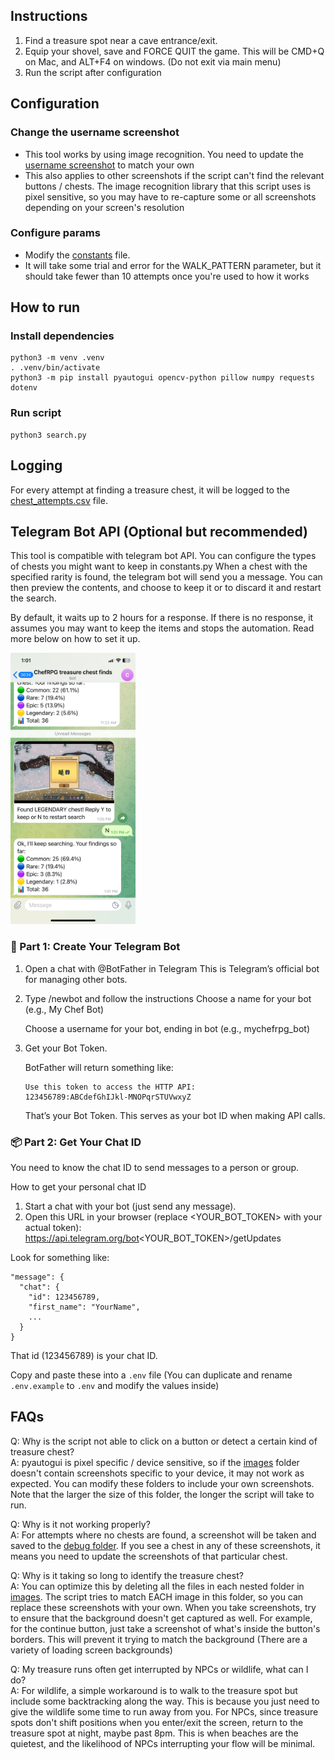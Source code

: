## Instructions

1. Find a treasure spot near a cave entrance/exit.
2. Equip your shovel, save and FORCE QUIT the game. This will be CMD+Q on Mac, and ALT+F4 on windows. (Do not exit via main menu)
3. Run the script after configuration

## Configuration

### Change the username screenshot

- This tool works by using image recognition. You need to update the [username screenshot](./images/username) to match your own
- This also applies to other screenshots if the script can't find the relevant buttons / chests. The image recognition library that this script uses is pixel sensitive, so you may have to re-capture some or all screenshots depending on your screen's resolution

### Configure params

- Modify the [constants](./utils/constants.py) file.
- It will take some trial and error for the WALK_PATTERN parameter, but it should take fewer than 10 attempts once you're used to how it works

## How to run

### Install dependencies

```
python3 -m venv .venv
. .venv/bin/activate
python3 -m pip install pyautogui opencv-python pillow numpy requests dotenv
```

### Run script

```
python3 search.py
```

## Logging

For every attempt at finding a treasure chest, it will be logged to the [chest_attempts.csv](./chest_attempts.csv) file.

## Telegram Bot API (Optional but recommended)

This tool is compatible with telegram bot API.
You can configure the types of chests you might want to keep in constants.py
When a chest with the specified rarity is found, the telegram bot will send you a message. You can then preview the contents, and choose to keep it or to discard it and restart the search.

By default, it waits up to 2 hours for a response. If there is no response, it assumes you may want to keep the items and stops the automation. Read more below on how to set it up.

<img src="./docs/assets/ExampleTelegramIntegration.jpeg" alt="Example Telegram Bot Integration" width="200"/>

### 🧠 Part 1: Create Your Telegram Bot

1. Open a chat with @BotFather in Telegram
   This is Telegram’s official bot for managing other bots.

2. Type /newbot and follow the instructions
   Choose a name for your bot (e.g., My Chef Bot)

   Choose a username for your bot, ending in bot (e.g., mychefrpg_bot)

3. Get your Bot Token.

   BotFather will return something like:

   ```
   Use this token to access the HTTP API:
   123456789:ABCdefGhIJkl-MNOPqrSTUVwxyZ
   ```

   That’s your Bot Token. This serves as your bot ID when making API calls.

### 📦 Part 2: Get Your Chat ID

You need to know the chat ID to send messages to a person or group.

How to get your personal chat ID

1. Start a chat with your bot (just send any message).
2. Open this URL in your browser (replace <YOUR_BOT_TOKEN> with your actual token):
   https://api.telegram.org/bot<YOUR_BOT_TOKEN>/getUpdates

Look for something like:

    "message": {
      "chat": {
        "id": 123456789,
        "first_name": "YourName",
        ...
      }
    }

That id (123456789) is your chat ID.

Copy and paste these into a `.env` file (You can duplicate and rename `.env.example` to `.env` and modify the values inside)

## FAQs

Q: Why is the script not able to click on a button or detect a certain kind of treasure chest?<br/>
A: pyautogui is pixel specific / device sensitive, so if the [images](./images/) folder doesn't contain screenshots specific to your device, it may not work as expected. You can modify these folders to include your own screenshots. Note that the larger the size of this folder, the longer the script will take to run.

Q: Why is it not working properly?<br/>
A: For attempts where no chests are found, a screenshot will be taken and saved to the [debug folder](./debug_screenshots/). If you see a chest in any of these screenshots, it means you need to update the screenshots of that particular chest.

Q: Why is it taking so long to identify the treasure chest?<br/>
A: You can optimize this by deleting all the files in each nested folder in [images](./images/). The script tries to match EACH image in this folder, so you can replace these screenshots with your own. When you take screenshots, try to ensure that the background doesn't get captured as well. For example, for the continue button, just take a screenshot of what's inside the button's borders. This will prevent it trying to match the background (There are a variety of loading screen backgrounds)

Q: My treasure runs often get interrupted by NPCs or wildlife, what can I do?<br/>
A: For wildlife, a simple workaround is to walk to the treasure spot but include some backtracking along the way. This is because you just need to give the wildlife some time to run away from you. For NPCs, since treasure spots don't shift positions when you enter/exit the screen, return to the treasure spot at night, maybe past 8pm. This is when beaches are the quietest, and the likelihood of NPCs interrupting your flow will be minimal.

